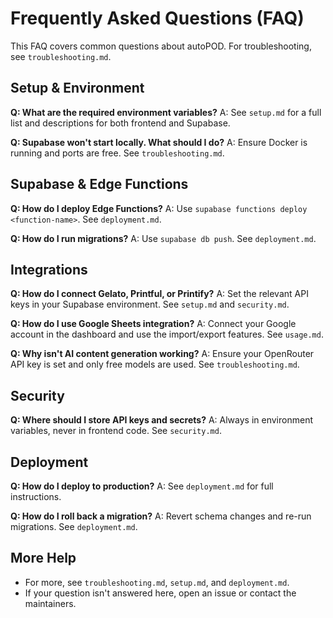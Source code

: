 # Frequently Asked Questions (FAQ)

This FAQ covers common questions about autoPOD. For troubleshooting, see `troubleshooting.md`.

## Setup & Environment
**Q: What are the required environment variables?**
A: See `setup.md` for a full list and descriptions for both frontend and Supabase.

**Q: Supabase won't start locally. What should I do?**
A: Ensure Docker is running and ports are free. See `troubleshooting.md`.

## Supabase & Edge Functions
**Q: How do I deploy Edge Functions?**
A: Use `supabase functions deploy <function-name>`. See `deployment.md`.

**Q: How do I run migrations?**
A: Use `supabase db push`. See `deployment.md`.

## Integrations
**Q: How do I connect Gelato, Printful, or Printify?**
A: Set the relevant API keys in your Supabase environment. See `setup.md` and `security.md`.

**Q: How do I use Google Sheets integration?**
A: Connect your Google account in the dashboard and use the import/export features. See `usage.md`.

**Q: Why isn't AI content generation working?**
A: Ensure your OpenRouter API key is set and only free models are used. See `troubleshooting.md`.

## Security
**Q: Where should I store API keys and secrets?**
A: Always in environment variables, never in frontend code. See `security.md`.

## Deployment
**Q: How do I deploy to production?**
A: See `deployment.md` for full instructions.

**Q: How do I roll back a migration?**
A: Revert schema changes and re-run migrations. See `deployment.md`.

## More Help
- For more, see `troubleshooting.md`, `setup.md`, and `deployment.md`.
- If your question isn't answered here, open an issue or contact the maintainers. 